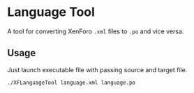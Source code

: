 # Language Tool
A tool for converting XenForo `.xml` files to `.po` and vice versa.

## Usage
Just launch executable file with passing source and target file.
```bash
./XFLanguageTool language.xml language.po
```
